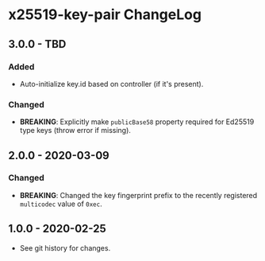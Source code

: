 # x25519-key-pair ChangeLog

## 3.0.0 - TBD

### Added
- Auto-initialize key.id based on controller (if it's present).

### Changed
- **BREAKING**: Explicitly make `publicBase58` property required for Ed25519
  type keys (throw error if missing).

## 2.0.0 - 2020-03-09

### Changed
- **BREAKING**: Changed the key fingerprint prefix to the recently registered
  `multicodec` value of `0xec`. 

## 1.0.0 - 2020-02-25

- See git history for changes.
